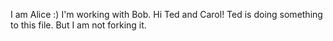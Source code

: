 I am Alice :) I'm working with Bob. Hi Ted and Carol!
Ted is doing something to this file. But I am not forking it.

